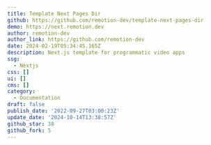 ```yaml
---
title: Template Next Pages Dir
github: https://github.com/remotion-dev/template-next-pages-dir
demo: https://next.remotion.dev
author: remotion-dev
author_link: https://github.com/remotion-dev
date: 2024-02-19T05:34:45.165Z
description: Next.js template for programmatic video apps
ssg:
  - Nextjs
css: []
ui: []
cms: []
category:
  - Documentation
draft: false
publish_date: '2022-09-27T03:00:23Z'
update_date: '2024-10-14T13:38:57Z'
github_star: 38
github_fork: 5
---
```

